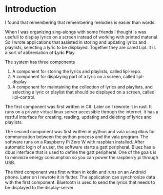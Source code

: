 # Introduction

I found that remembering that remembering melodies is easier than words.

When I was organizing sing-alongs with some friends I thought is was usefull to display lyrics on a screen instead of working with printed material. So I wrote applications that assisted in storing and updating lyrics and playlists, selecting a lyric to be displayed. Together they are caled Lipl. It is a sort of abbreviation of **L**yr**i**c **Pl**ay.

The system has three components

1. A component for storing the lyrics and playlists, called lipl-repo.
2. A component for displaying part of a lyric on a screen, called lipl-display.
3. A component for maintaining the collection of lyrics and playlists, and selecting a lyric or playlist that should be displayed on a screen, called lipl-control.

The first component was first written in C#. Later on I rewrote it in rust. It runs on a private virtual linux server accessible through the internet. It has a restful interface for creating, reading, updating and deleting of lyrics and playlists.

The second component was first written in python and vala using dbus for communcation between the python process and the vala program. The software runs on a Raspberry Pi Zero W with raspbian installed.
After automatic login of a user, the software starts a gatt peripheral. Bluez has a dbus interface that is used to define the gatt peripheral.
One of the goals is to minimize energy consumption so you can power the raspberry pi through USB.

The third component was first written in kotlin and runs on an Android phone. Later on I rewrote it in flutter.
The application can synchronize data with the first component. Bluetooth is used to send the lyrics that needs to be displayed to the display-server.